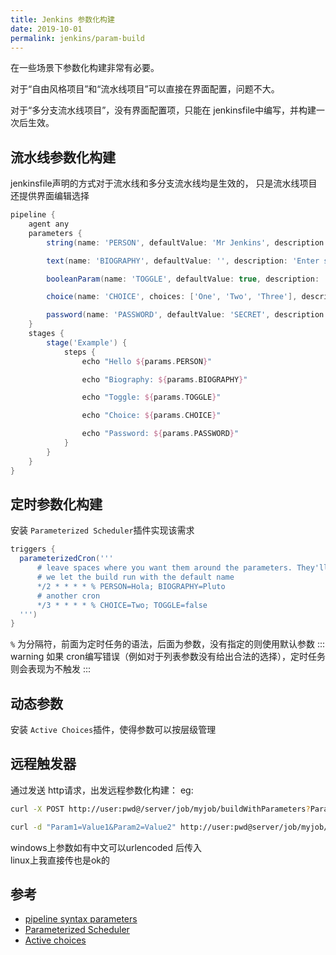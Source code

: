 ```yaml
---
title: Jenkins 参数化构建
date: 2019-10-01
permalink: jenkins/param-build
---
```


在一些场景下参数化构建非常有必要。  

对于“自由风格项目”和“流水线项目”可以直接在界面配置，问题不大。  

对于“多分支流水线项目”，没有界面配置项，只能在 jenkinsfile中编写，并构建一次后生效。

## 流水线参数化构建
jenkinsfile声明的方式对于流水线和多分支流水线均是生效的， 只是流水线项目还提供界面编辑选择

```groovy
pipeline {
    agent any
    parameters {
        string(name: 'PERSON', defaultValue: 'Mr Jenkins', description: 'Who should I say hello to?')

        text(name: 'BIOGRAPHY', defaultValue: '', description: 'Enter some information about the person')

        booleanParam(name: 'TOGGLE', defaultValue: true, description: 'Toggle this value')

        choice(name: 'CHOICE', choices: ['One', 'Two', 'Three'], description: 'Pick something')

        password(name: 'PASSWORD', defaultValue: 'SECRET', description: 'Enter a password')
    }
    stages {
        stage('Example') {
            steps {
                echo "Hello ${params.PERSON}"

                echo "Biography: ${params.BIOGRAPHY}"

                echo "Toggle: ${params.TOGGLE}"

                echo "Choice: ${params.CHOICE}"

                echo "Password: ${params.PASSWORD}"
            }
        }
    }
}
```

## 定时参数化构建
安装 `Parameterized Scheduler`插件实现该需求
```groovy
triggers {
  parameterizedCron('''
      # leave spaces where you want them around the parameters. They'll be trimmed.
      # we let the build run with the default name
      */2 * * * * % PERSON=Hola; BIOGRAPHY=Pluto
      # another cron
      */3 * * * * % CHOICE=Two; TOGGLE=false
  ''')
}
```
`%` 为分隔符，前面为定时任务的语法，后面为参数，没有指定的则使用默认参数
::: warning
如果 cron编写错误（例如对于列表参数没有给出合法的选择），定时任务则会表现为不触发
:::

## 动态参数
安装 `Active Choices`插件，使得参数可以按层级管理


## 远程触发器
通过发送 http请求，出发远程参数化构建：
eg:
```sh
curl -X POST http://user:pwd@/server/job/myjob/buildWithParameters?Param1=Value1&Param2=Value2

curl -d "Param1=Value1&Param2=Value2" http://user:pwd@server/job/myjob/buildWithParameters
```
windows上参数如有中文可以urlencoded 后传入  
linux上我直接传也是ok的


## 参考
- [pipeline syntax parameters](https://jenkins.io/doc/book/pipeline/syntax/#parameters)
- [Parameterized Scheduler](https://github.com/jenkinsci/parameterized-scheduler-plugin/blob/master/README.md)
- [Active choices](https://stackoverflow.com/questions/43410204/active-choices-reactive-reference-parameter-in-jenkins-pipeline)